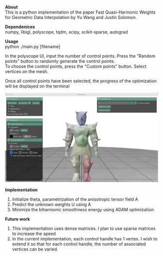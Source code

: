 **About**
\
This is a python implementation of the paper Fast Quasi-Harmonic Weights for Geometric Data Interpolation by Yu Wang and Justin Solomon.

**Dependenices**
\
numpy, libigl, polyscope, tqdm, scipy, scikit-sparse, autograd 

**Usage**
\
python ./main.py [filename]

In the polyscope UI, input the number of control points. 
Press the "Random points" button to randomly generate the control points. 
\
To choose the control points, press the "Custom points" button. Select vertices 
on the mesh. 


Once all control points have been selected, 
the progress of the optimization will be displayed on the terminal


![screenshot of result](sc.png)

**Implementation**
1. Initialize theta, parametrization of the anisotropic tensor field A
2. Predict the unknown weights U using A
3. Minimize the biharmonic smoothness energy using ADAM optimization


**Future work**
1. This implementation uses dense matrices. I plan to use sparse matrices to increase the speed
2. In the current implementation, each control handle has 1 vertex. I wish to extend it so that for each control handle, 
the number of associated vertices can be varied.